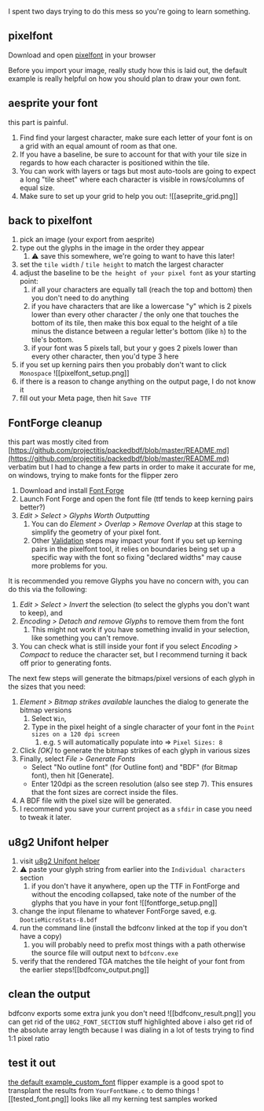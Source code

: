 I spent two days trying to do this mess so you're going to learn something.
## pixelfont
Download and open [pixelfont](https://yellowafterlife.itch.io/pixelfont) in your browser 

Before you import your image, really study how this is laid out, the default example is really helpful on how you should plan to draw your own font.
## aesprite your font
this part is painful.
1. Find find your largest character, make sure each letter of your font is on a grid with an equal amount of room as that one.
2. If you have a baseline, be sure to account for that with your tile size in regards to how each character is positioned within the tile.
3. You can work with layers or tags but most auto-tools are going to expect a long "tile sheet" where each character is visible in rows/columns of equal size.
4. Make sure to set up your grid to help you out:
![[aseprite_grid.png]]
## back to pixelfont
1) pick an image (your export from aesprite)
2) type out the glyphs in the image in the order they appear
	1) ⚠ save this somewhere, we're going to want to have this later!
3) set the `tile width` / `tile height` to match the largest character
4) adjust the baseline to be `the height of your pixel font` as your starting point:
	1) if all your characters are equally tall (reach the top and bottom) then you don't need to do anything
	2) if you have characters that are like a lowercase "y" which is 2 pixels lower than every other character / the only one that touches the bottom of its tile, then make this box equal to the height of a tile minus the distance between a regular letter's bottom (like `h`) to the tile's bottom. 
	3) if your font was 5 pixels tall, but your y goes 2 pixels lower than every other character, then you'd type 3 here
5) if you set up kerning pairs then you probably don't want to click `Monospace`
![[pixelfont_setup.png]]
6) if there is a reason to change anything on the output page, I do not know it
7) fill out your Meta page, then hit `Save TTF`
## FontForge cleanup
this part was mostly cited from [https://github.com/projectitis/packedbdf/blob/master/README.md](https://github.com/projectitis/packedbdf/blob/master/README.md) verbatim but I had to change a few parts in order to make it accurate for me, on windows, trying to make fonts for the flipper zero

1) Download and install [Font Forge](https://fontforge.github.io/en-US/downloads/)
2) Launch Font Forge and open the font file (ttf tends to keep kerning pairs better?)
3) _Edit > Select > Glyphs Worth Outputting_ 
	1) You can do _Element > Overlap > Remove Overlap_ at this stage to simplify the geometry of your pixel font.
	2) Other [Validation](http://designwithfontforge.com/en-US/The_Final_Output_Generating_Font_Files.html) steps may impact your font if you set up kerning pairs in the pixelfont tool, it relies on boundaries being set up a specific way with the font so fixing "declared widths" may cause more problems for you.

It is recommended you remove Glyphs you have no concern with, you can do this via the following:
1) _Edit > Select > Invert_ the selection (to select the glyphs you don't want to keep), and
2) _Encoding > Detach and remove Glyphs_ to remove them from the font
	1) This might not work if you have something invalid in your selection, like something you can't remove.
3) You can check what is still inside your font if you select _Encoding > Compact_ to reduce the character set, but I recommend turning it back off prior to generating fonts.

The next few steps will generate the bitmaps/pixel versions of each glyph in the sizes that you need:
1) _Element > Bitmap strikes available_ launches the dialog to generate the bitmap versions
	1) Select `Win`,
	2) Type in the pixel height of a single character of your font in the `Point sizes on a 120 dpi screen` 
		1) e.g. `5` will automatically populate into => `Pixel Sizes: 8`
2) Click _\[OK\]_ to generate the bitmap strikes of each glyph in various sizes
3) Finally, select _File > Generate Fonts_
    - Select "No outline font" (for Outline font) and "BDF" (for Bitmap font), then hit \[Generate\].
    - Enter 120dpi as the screen resolution (also see step 7). This ensures that the font sizes are correct inside the files.
4) A BDF file with the pixel size will be generated.
5) I recommend you save your current project as a `sfdir` in case you need to tweak it later.

## u8g2 Unifont helper
1) visit [u8g2 Unifont helper](https://stncrn.github.io/u8g2-unifont-helper/)
2) ⚠ paste your glyph string from earlier into the `Individual characters` section
	1) if you don't have it anywhere, open up the TTF in FontForge and without the encoding collapsed, take note of the number of the glyphs that you have in your font
	   ![[fontforge_setup.png]]
3) change the input filename to whatever FontForge saved, e.g. `DootieMicroStats-8.bdf`
4) run the command line (install the bdfconv linked at the top if you don't have a copy)
	1) you will probably need to prefix most things with a path otherwise the source file will output next to `bdfconv.exe`
5) verify that the rendered TGA matches the tile height of your font from the earlier steps![[bdfconv_output.png]]
## clean the output
bdfconv exports some extra junk you don't need
![[bdfconv_result.png]]
you can get rid of the `U8G2_FONT_SECTION` stuff highlighted above
i also get rid of the absolute array length because I was dialing in a lot of tests trying to find 1:1 pixel ratio
## test it out
[the default example_custom_font](https://github.com/flipperdevices/flipperzero-firmware/tree/dev/applications/examples/example_custom_font) flipper example is a good spot to transplant the results from `YourFontName.c` to demo things
![[tested_font.png]]
looks like all my kerning test samples worked